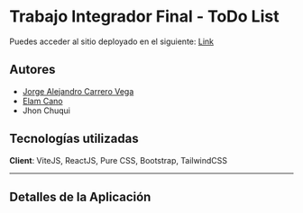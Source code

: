 # Trabajo Integrador Final - ToDo List

<!-- ![cover](/public/) -->

Puedes acceder al sitio deployado en el siguiente: [Link](https://to-do-list-utn.vercel.app/)

## Autores

- [Jorge Alejandro Carrero Vega](https://www.linkedin.com/in/jorgeacv21/)
- [Elam Cano](https://www.linkedin.com/in/elam-cano-bb0419239/)
- Jhon Chuqui

## Tecnologías utilizadas

**Client**: ViteJS, ReactJS, Pure CSS, Bootstrap, TailwindCSS

---

## Detalles de la Aplicación
